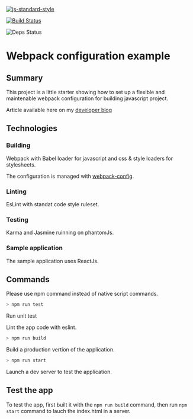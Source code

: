[![js-standard-style](https://cdn.rawgit.com/feross/standard/master/badge.svg)](http://standardjs.com)

[![Build Status](https://travis-ci.org/npirotte/angular-webpack.svg?branch=master)](https://travis-ci.org/npirotte/angular-webpack)

![Deps Status](https://david-dm.org/npirotte/webpack-config-example.svg)

# Webpack configuration example

## Summary

This project is a little starter showing how to set up a flexible and maintenable webpack configuration
for building javascript project.

Article available here on my [developer blog](http://blog.npirotte.be/a-strong-development-webpack-configuration/)

## Technologies

### Building

Webpack with Babel loader for javascript and css & style loaders for stylesheets.

The configuration is managed with [webpack-config](https://www.npmjs.com/package/webpack-config).

### Linting

EsLint with standat code style ruleset.

### Testing

Karma and Jasmine ruinning on phantomJs.

### Sample application

The sample application uses ReactJs.

## Commands

Please use npm command instead of native script commands.

```bash
> npm run test
```

Run unit test

Lint the app code with eslint.

```bash
> npm run build
```

Build a production vertion of the application.

```bash
> npm run start
```

Launch a dev server to test the application.

## Test the app

To test the app, first built it with the `npm run build` command,
then run `npm start` command to lauch the index.html in a server.